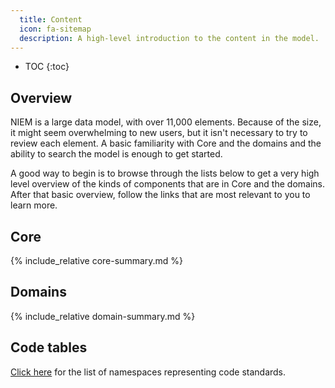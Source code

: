 ```yaml
---
  title: Content
  icon: fa-sitemap
  description: A high-level introduction to the content in the model.
---
```


- TOC
{:toc}

## Overview

NIEM is a large data model, with over 11,000 elements.  Because of the size, it might seem overwhelming to new users, but it isn't necessary to try to review each element.  A basic familiarity with Core and the domains and the ability to search the model is enough to get started.

A good way to begin is to browse through the lists below to get a very high level overview   of the kinds of components that are in Core and the domains.  After that basic overview, follow the links that are most relevant to you to learn more.

## Core

{% include_relative core-summary.md %}

## Domains

{% include_relative domain-summary.md %}

## Code tables

[Click here](codes/index.md) for the list of namespaces representing code standards.

